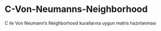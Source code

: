 # C-Von-Neumanns-Neighborhood
C ile Von Neumann’s Neighborhood kurallarına uygun matris hazırlanması
